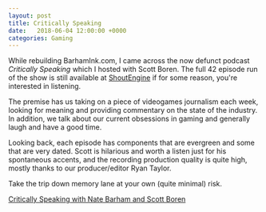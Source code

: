 ```yaml
---
layout: post
title: Critically Speaking
date:   2018-06-04 12:00:00 +0000
categories: Gaming
---
```


While rebuilding BarhamInk.com, I came across the now defunct podcast *Critically Speaking* which I hosted with Scott Boren. The full 42 episode run of the show is still available at [ShoutEngine](http://shoutengine.com/CriticallySpeaking/) if for some reason, you're interested in listening.

The premise has us taking on a piece of videogames journalism each week, looking for meaning and providing commentary on the state of the industry. In addition, we talk about our current obsessions in gaming and generally laugh and have a good time.

Looking back, each episode has components that are evergreen and some that are very dated. Scott is hilarious and worth a listen just for his spontaneous accents, and the recording production quality is quite high, mostly thanks to our producer/editor Ryan Taylor.

Take the trip down memory lane at your own (quite minimal) risk.

[Critically Speaking with Nate Barham and Scott Boren](http://shoutengine.com/CriticallySpeaking/)
